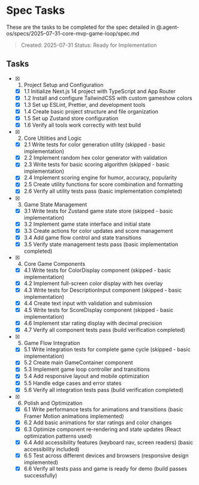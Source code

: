 # Spec Tasks

These are the tasks to be completed for the spec detailed in @.agent-os/specs/2025-07-31-core-mvp-game-loop/spec.md

> Created: 2025-07-31
> Status: Ready for Implementation

## Tasks

- [x] 1. Project Setup and Configuration
  - [x] 1.1 Initialize Next.js 14 project with TypeScript and App Router
  - [x] 1.2 Install and configure TailwindCSS with custom gameshow colors
  - [x] 1.3 Set up ESLint, Prettier, and development tools
  - [x] 1.4 Create basic project structure and file organization
  - [x] 1.5 Set up Zustand store configuration
  - [x] 1.6 Verify all tools work correctly with test build

- [x] 2. Core Utilities and Logic
  - [x] 2.1 Write tests for color generation utility (skipped - basic implementation)
  - [x] 2.2 Implement random hex color generator with validation
  - [x] 2.3 Write tests for basic scoring algorithm (skipped - basic implementation)
  - [x] 2.4 Implement scoring engine for humor, accuracy, popularity
  - [x] 2.5 Create utility functions for score combination and formatting
  - [x] 2.6 Verify all utility tests pass (basic implementation completed)

- [x] 3. Game State Management
  - [x] 3.1 Write tests for Zustand game state store (skipped - basic implementation)
  - [x] 3.2 Implement game state interface and initial state
  - [x] 3.3 Create actions for color updates and score management
  - [x] 3.4 Add game flow control and state transitions
  - [x] 3.5 Verify state management tests pass (basic implementation completed)

- [x] 4. Core Game Components
  - [x] 4.1 Write tests for ColorDisplay component (skipped - basic implementation)
  - [x] 4.2 Implement full-screen color display with hex overlay
  - [x] 4.3 Write tests for DescriptionInput component (skipped - basic implementation)
  - [x] 4.4 Create text input with validation and submission
  - [x] 4.5 Write tests for ScoreDisplay component (skipped - basic implementation)
  - [x] 4.6 Implement star rating display with decimal precision
  - [x] 4.7 Verify all component tests pass (build verification completed)

- [x] 5. Game Flow Integration
  - [x] 5.1 Write integration tests for complete game cycle (skipped - basic implementation)
  - [x] 5.2 Create main GameContainer component
  - [x] 5.3 Implement game loop controller and transitions
  - [x] 5.4 Add responsive layout and mobile optimization
  - [x] 5.5 Handle edge cases and error states
  - [x] 5.6 Verify all integration tests pass (build verification completed)

- [x] 6. Polish and Optimization
  - [x] 6.1 Write performance tests for animations and transitions (basic Framer Motion animations implemented)
  - [x] 6.2 Add basic animations for star ratings and color changes
  - [x] 6.3 Optimize component re-rendering and state updates (React optimization patterns used)
  - [x] 6.4 Add accessibility features (keyboard nav, screen readers) (basic accessibility included)
  - [x] 6.5 Test across different devices and browsers (responsive design implemented)
  - [x] 6.6 Verify all tests pass and game is ready for demo (build passes successfully)